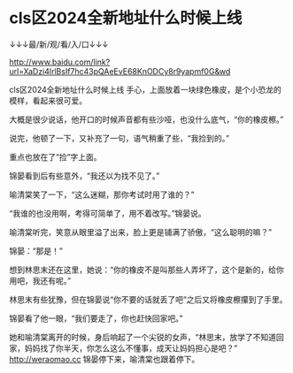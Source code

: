 # cls区2024全新地址什么时候上线

↓↓↓最/新/观/看/入/口↓↓↓

http://www.baidu.com/link?url=XaDzi4lrlBsIf7hc43pQAeEvE68KnODCy8r9yapmf0G&wd

cls区2024全新地址什么时候上线
手心，上面放着一块绿色橡皮，是个小恐龙的模样，看起来很可爱。

大概是很少说话，他开口的时候声音都有些沙哑，也没什么底气，“你的橡皮檫。”

说完，他顿了一下，又补充了一句，语气稍重了些，“我捡到的。”

重点也放在了“捡”字上面。

锦晏看到后有些意外，“我还以为找不见了。”

喻清棠笑了一下，“这么迷糊，那你考试时用了谁的？”

“我谁的也没用啊，考得可简单了，用不着改写。”锦晏说。

喻清棠听完，笑意从眼里溢了出来，脸上更是铺满了骄傲，“这么聪明的嘛？”

锦晏：“那是！”

想到林思末还在这里，她说：“你的橡皮不是叫那些人弄坏了，这个是新的，给你用吧，我还有呢。”

林思末有些犹豫，但在锦晏说“你不要的话就丢了吧”之后又将橡皮檫攥到了手里。

锦晏看了他一眼，“我们要走了，你也赶快回家吧。”

她和喻清棠离开的时候，身后响起了一个尖锐的女声，“林思末，放学了不知道回家，妈妈找了你半天，你怎么这么不懂事，成天让妈妈担心是吧？”
http://weraomao.cc
锦晏停下来，喻清棠也跟着停下。
